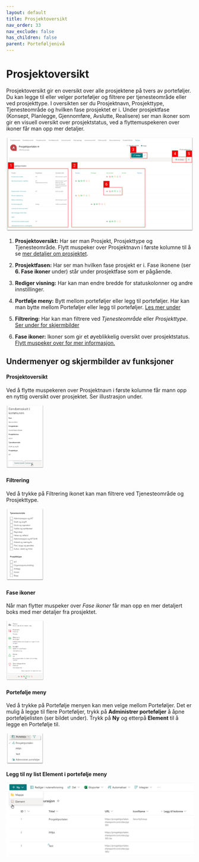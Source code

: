 ```yaml
---
layout: default
title: Prosjektoversikt
nav_order: 33
nav_exclude: false
has_children: false
parent: Porteføljenivå
---
```


# Prosjektoversikt

Prosjektoversikt gir en oversikt over alle prosjektene på tvers av porteføljer. Du kan legge til eller velger porteføljer og filtrere per tjenesteområde eller ved prosjekttype. I oversikten ser du Prosjektnavn, Prosjekttype, Tjenesteområde og hvilken fase prosjektet er i. Under prosjektfase (Konsept, Planlegge, Gjennomføre, Avslutte, Realisere) ser man ikoner som gir en visuell oversikt over prosjektstatus, ved a flyttemuspekeren over ikoner får man opp mer detaljer.

![](./media/prosjektoversikt.png)

1. **Prosjektoversikt:** Har ser man Prosjekt, Prosjekttype og Tjenesteområde. Flytt muspeker over Prosjektnavn i første kolumne til å se [mer detaljer om prosjektet](#prosjektoversikt-1).

2. **Prosjektfasen:** Har ser man hvilken fase prosjekt er i. Fase ikonene (ser **6. Fase ikoner** under) står under prosjektfase som er pågående.

3.  **Rediger visning:** Har kan man endre bredde for statuskolonner og andre innstillinger.
 
4. **Portfølje meny:** Bytt mellom porteføljer eller legg til porteføljer. Har kan man bytte mellom Porteføljer eller legg til porteføljer. [Les mer under](#portefølje-meny)

5. **Filtrering:** Har kan man filtrere ved *Tjenesteområde* eller *Prosjekttype*. [Ser under for skjermbilder](#filtrering-1)

6.  **Fase ikoner:** Ikoner som gir et øyeblikkelig oversikt over prosjektstatus. [Flytt muspeker over for mer informasjon.](#fase-ikoner)

## Undermenyer og skjermbilder av funksjoner
#### Prosjektoversikt
Ved å flytte muspekeren over Prosjektnavn i første kolumne får mann opp en nyttig oversikt over prosjektet. Ser illustrasjon under.

<img src = "./media/prosjektoversikt%20oversikt.png" width ="20%" height = "20%">                                       
                                      
#### Filtrering
Ved å trykke på Filtrering ikonet kan man filtrere ved Tjenesteområde og Prosjekttype.

<img src = "./media/prosjektoversikt%20filtrering.png" width ="20%" height = "20%"> 

#### Fase ikoner
Når man flytter muspeker over *Fase ikoner* får man opp en mer detaljert boks med mer detaljer fra prosjektet.

<img src = "./media/prosjektoversikt%20ikoner.png" width ="20%" height = "20%"> 

#### Portefølje meny
Ved å trykke på Portefølje menyen kan men velge mellom Porteføljer. Det er mulig å legge til flere Porteføljer, trykk på **Administrer porteføljer** å åpne porteføljelisten (ser bildet under). Trykk på **Ny** og etterpå **Element** til å legge en Portefølje til.

<img src = "./media/prosjektoversikt%20velg%20portfolje.png" width ="20%" height = "20%"> 

**Legg til ny list Element i portefølje meny**

![](./media/prosjektoversikt%20ny%20portfoljer.png)
